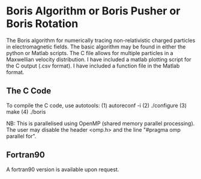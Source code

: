 # Boris Algorithm or Boris Pusher or Boris Rotation

The Boris algorithm for numerically tracing non-relativistic charged particles in electromagnetic fields. The basic algorithm may be found in either the python or Matlab scripts. The C file allows for multiple particles in a Maxwellian velocity distribution. I have included a matlab plotting script for the C output (.csv format). I have included a function file in the Matlab format. 

## The C Code

To compile the C code, use autotools: (1) autoreconf -i (2) ./configure (3) make (4) ./boris

NB: This is parallelised using OpenMP (shared memory parallel processing). The user may disable the header <omp.h> and the line "#pragma omp parallel for".

## Fortran90

A fortran90 version is available upon request. 
